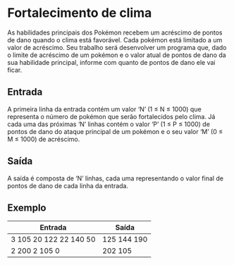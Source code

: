 # Fortalecimento de clima

As habilidades principais dos Pokémon recebem um acréscimo de pontos de dano quando o clima está favorável. Cada pokémon está limitado a um valor de acréscimo. Seu trabalho será desenvolver um programa que, dado o limite de acréscimo de um pokémon e o valor atual de pontos de dano da sua habilidade principal, informe com quanto de pontos de dano ele vai ficar.

## Entrada

A primeira linha da entrada contém um valor ‘N’ (1 ≤ N ≤ 1000) que representa o número de pokémon que serão fortalecidos pelo clima. Já cada uma das próximas ‘N’ linhas contém o valor ‘P’ (1 ≤ P ≤ 1000) de pontos de dano do ataque principal de um pokémon e o seu valor ‘M’ (0 ≤ M ≤ 1000) de acréscimo.

## Saída

A saída é composta de ‘N’ linhas, cada uma representando o valor final de pontos de dano de cada linha da entrada.

## Exemplo

| Entrada                | Saída       |
| ---------------------- | ----------- |
| 3 105 20 122 22 140 50 | 125 144 190 |
| 2 200 2 105 0          | 202 105     |
